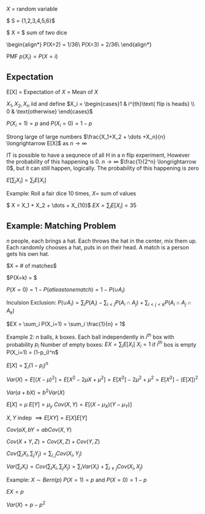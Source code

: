 $X$ = random variable

$ S = \{1,2,3,4,5,6\}$


$ X = $ sum of two dice

\begin{align*}
P(X=2) = 1/36\\
P(X=3) = 2/36\\
\end{align*}


PMF $p(X_i) = P(X=i)$

## Expectation

E[X] = Expectation of $X$ = Mean of $X$

$X_1, X_2, X_n$ iid and define $X_i = \begin{cases}1 & i^{th}\text{ flip is heads} \\ 0 & \text{otherwise} \end{cases}$

$P(X_i =1) = p$ and $P(X_i=0) = 1-p$

Strong large of large numbers
$\frac{X_1+X_2 + \dots +X_n}{n} \longrightarrow E[X]$ as $n \longrightarrow \infty$

IT is possible to have a sequnece of all H in a n flip experiment, However the probability of this happening is 0. $n \longrightarrow \infty$ $\frac{1}{2^n} \longrightarrow 0$, but it can still happen, logically. The probability of this happening is zero

$E[\sum_i X_i] = \sum_i E[X_i]$

Example: Roll a fair dice 10 times, $X=$ sum of values

$ X = X_1 + X_2 + \dots + X_{10}$ 
$EX = \sum_i E[X_i] = 35$

Example: Matching Problem
--------------------------

$n$ people, each brings a hat. Each throws the hat in the center, mix them up. Each randomly chooses a hat, puts in on their head. A match is a person gets his own hat.

$X = # of matches$

$P(X=k) = $

$P(X=0) = 1-P(at least one match) = 1 - P(\cup A_i)$

Inculsion Exclusion: $P(\cup A_i) = \sum_i P(A_i) - \sum_{i< j} P(A_i \cap A_j) + \sum_{i<j<k} P(A_i \cap A_j \cap A_k)$

$EX = \sum_i P(X_i=1) = \sum_i \frac{1}{n} = 1$

Example 2: $n$ balls, $k$ boxes. Each ball independently in $i^{th}$ box with probability $p_i$
Number of empty boxes: $EX = \sum_iE[X_i]$ $X_i = 1$ if $i^{th}$ bos is empty
P(X_i=1) = (1-p_i)^n$

$E[X] = \sum_i (1-p_i)^n$


$Var(X) = E[(X-\mu)^2] = E[X^2-2\mu X + \mu^2] = E[X^2]-2\mu^2+\mu^2 = E[X^2]-(E[X])^2$

$Var(a+bX) = b^2Var(X)$

$E[X] = \mu$ $E[Y] = \mu_y$
$Cov(X,Y) = E[(X-\mu_X)(Y-\mu_Y)]$

$X,Y$ indep $\implies  E[XY]=E[X]E[Y]$

$Cov(aX,bY = abCov(X,Y)$

$Cov(X+Y,Z) = Cov(X,Z) + Cov(Y,Z)$

$Cov(\sum_i X_i, \sum_j Y_j) = \sum_{i,j} Cov(X_i, Y_j)$

$Var(\sum_i X_i) = Cov(\sum_i X_i, \sum_j X_j) = \sum_i Var(X_i) + \sum_{i \neq j} Cov(X_i, X_j)$



Example: $X \sim Bern(p)$ $P(X=1)=p$ and $P(X=0)=1-p$

$EX = p$

$Var(X) = p-p^2$










